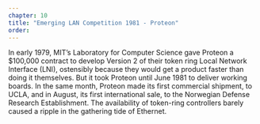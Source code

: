 ```yaml
---
chapter: 10
title: "Emerging LAN Competition 1981 - Proteon"
order: 
---
```


In early 1979, MIT’s Laboratory for Computer Science gave Proteon a $100,000 contract to develop Version 2 of their token ring Local Network Interface (LNI), ostensibly because they would get a product faster than doing it themselves. But it took Proteon until June 1981 to deliver working boards. In the same month, Proteon made its first commercial shipment, to UCLA, and in August, its first international sale, to the Norwegian Defense Research Establishment. The availability of token-ring controllers barely caused a ripple in the gathering tide of Ethernet.
